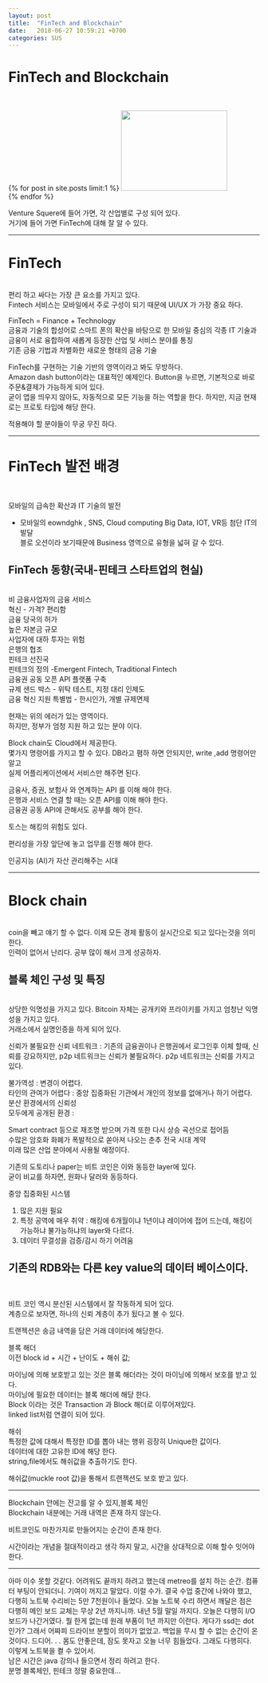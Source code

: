 ```yaml
---
layout: post
title:  "FinTech and Blockchain"
date:   2018-06-27 10:59:21 +0700
categories: SUS
---
```

<h1>FinTech and Blockchain</h1><br>

{% for post in site.posts limit:1 %}
<img src="https://paypulse.github.io/assets/images/blockchain.png" width="213" height="161"/>  
{% endfor %}

Venture Squere에 들어 가면, 각 산업별로 구성 되어 있다. <br>
거기에 들어 가면 FinTech에 대해 잘 알 수 있다. <br>

---
<h1>FinTech</h1><br>
편리 하고 싸다는 가장 큰 요소를 가지고 있다. <br>
Fintech 서비스는 모바일에서 주로 구성이 되기 때문에 UI/UX 가 가장 중요 하다. <br>

FinTech = Finance + Technology<br>
금융과 기술의 합성어로 스마트 폰의 확산을 바탕으로 한 모바일 중심의 각종 IT 기술과 금융이 서로 융합하여 새롭게 등장한 산업 및 서비스 분야를 통칭 <br>
기존 금융 기법과 차별화한 새로운 형태의 금융 기술 <br>

FinTech를 구현하는 기술 기반의 영역이라고 봐도 무방하다.<br>
Amazon dash button이라는 대표적인 예제인다. Button을 누르면, 기본적으로 바로 주문&결제가 가능하게 되어 있다. <br>
굳이 앱을 띄우지 않아도, 자동적으로 모든 기능을 하는 역할을 한다. 하지만, 지금 현재로는 프로토 타입에 해당 한다. <br>

적용해야 할 분야들이 무궁 무진 하다.

---
<h1>FinTech 발전 배경</h1><br>

모바일의 급속한 확산과 IT 기술의 발전<br>
- 모바일의 eowndghk , SNS, Cloud computing Big Data, IOT, VR등 첨단 IT의 발달<br>
블로 오션이라 보기때문에 Business 영역으로 유형을 넓혀 갈 수 있다. <br>

<h2>FinTech 동향(국내-핀테크 스타트업의 현실)</h2><br>
비 금융사업자의 금융 서비스 <br>
혁신 - 가격? 편리함<br>
금융 당국의 허가<br>
높은 자본금 규모<br>
사업자에 대하 투자는 위험<br>
은행의 협조<br>
핀테크 선진국<br>
핀테크의 정의 -Emergent Fintech, Traditional Fintech<br>
금융권 공동 오픈 API 플랫폼 구축<br>
규제 샌드 박스 - 위탁 테스트, 지정 대리 인제도<br>
금융 혁신 지원 특별법 - 한시인가, 개별 규제면제<br>

현재는 위의 에러가 있는 영역이다. <br>
하지만, 정부가 엄청 지원 하고 있는 분야 이다. <br>

Block chain도 Cloud에서 제공한다.<br>
몇가지 명령어를 가지고 할 수 있다. DB라고 폄하 하면 안되지만, write ,add 명령어만 알고 <br>
실제 어플리케이션에서 서비스만 해주면 된다. <br>

금융사, 증권, 보험사 와 연계하는 API 를 이해 해야 한다. <br>
은행과 서비스 연결 할 때는 오픈 API를 이해 해야 한다. <br>
금융권 공동 API에 관해서도 공부를 해야 한다. <br>

토스는 해킹의 위험도 있다. <br>

편리성을 가장 앞단에 놓고 업무를 진행 해야 한다. <br>

인공지능 (AI)가 자산 관리해주는 시대 <br>

---
<h1>Block chain</h1><br>
coin을 빼고 얘기 할 수 없다. 이제 모든 경제 활동이 실시간으로 되고 있다는것을 의미 한다. <br>
인력이 없어서 난리다. 공부 많이 해서 크게 성공하자. <br>

<h2>블록 체인 구성 및 특징</h2><br>
상당한 익명성을 가지고 있다. Bitcoin 자체는 공개키와 프라이키를 가지고 엄청난 익명성을 가지고 있다. <br>
거래소에서 실명인증을 하게 되어 있다.<br>

신뢰가 불필요한 신뢰 네트워크 : 기존의 금융권이나 은행권에서 로그인후 이체 할때, 신뢰를 강요하지만,
p2p 네트워크는 신뢰가 불필요하다. p2p 네트워크는 신뢰를 가지고 있다. <br>

불가역성 : 변경이 어렵다. <br>
타인의 관여가 어렵다 : 중앙 집중화된 기관에서 개인의 정보를 없애거나 하기 어렵다. <br>
분산 환경에서의 신뢰성 <br>
모두에게 공개된 환경 : <br>

Smart contract 등으로 재조명 받으며 가격 또한 다시 상승 곡선으로 접어듬 <br>
수많은 암호화 화폐가 폭발적으로 쏟아져 나오는 춘추 전국 시대 계약<br>
미래 많은 산업 분야에서 사용될 예정이다. <br>

기존의 도토리나 paper는 비트 코인은 이와 동등한 layer에 있다. <br>
굳이 비교를 하자면, 원화나 달러와 동등하다. <br>

중앙 집중화된 시스템 <br>
1. 많은 지원 필요
2. 특정 공역에 매우 취약 : 해킹에 6개월이냐 1년이냐 레이어에 접어 드는데, 해킹이 가능하냐 불가능하냐의 layer와 다르다.
3. 데이터 무결성을 검증/감시 하기 어려움

<h2>기존의 RDB와는 다른 key value의 데이터 베이스이다.</h2><br>

비트 코인 역시 분산된 시스템에서 잘 작동하게 되어 있다. <br>
계층으로 보자면, 하나의 신뢰 계층이 추가 됬다고 볼 수 있다. <br>

트랜젝션은 송금 내역을 담은 거래 데이터에 해당한다. <br>

블록 해더 <br>
이전 block id + 시간 + 난이도 + 해쉬 값;

마이닝에 의해 보호받고 있는 것은 블록 해더라는 것이 마이닝에 의해서 보호를 받고 있다. <br>
마이닝에 필요한 데이터는 블록 해더에 해당 한다. <br>
Block 이라는 것은 Transaction 과 Block 해더로 이루어져있다. <br>
linked list처럼 연결이 되어 있다. <br>

해쉬 <br>
특정한 값에 대해서 특정한 ID를 뽑아 내는 행위 굉장히 Unique한 값이다. <br>
데이터에 대한 고유한 ID에 해당 한다. <br>
string,file에서도 해쉬값을 추출하기도 한다.<br>

해쉬값(muckle root 값)을 통해서 트랜젝션도 보호 받고 있다. <br>

---
Blockchain 안에는  잔고를 알 수 있지,블록 체인<br>
Blockchain 내분에는 거래 내역은 존재 하지 않는다.<br>

비트코인도 마찬가지로 만들어지는 순간이 존재 한다. <br>

시간이라는 개념을 절대적이라고 생각 하지 말고, 시간을 상대적으로 이해 할수 잇어야 한다. <br>

---
아마 이수 못할 것같다. 어려워도 끝까지 하려고 했는데 metreo를 설치 하는 순간. 컴퓨터 부팅이 안되더니. 기여이 꺼지고  말았다. 이럴 수가.
결국 수업 중간에 나와야 했고, 다행히 노트북 수리비는 5만 7천원이나 들었다.
오늘 노트북 수리 하면서 깨달은 점은 다행히 메인 보드 교체는 무상 2년 까지니까. 내년 5월 말일 까지다. 오늘은 다행히 I/O 보드가 나간거였다. 뭘 한게 없는데 원래 부품이 1년 까지만 이란다. 게다가 ssd는 dot인가? 그래서 어짜피 드라이브 분할이 의미가 없었고. 백업을 무시 할 수 없는 순간이 온것이다. 드디어. . . 몸도 안좋은데, 잠도 못자고 오늘 너무 힘들었다. 그래도 다행히다. 이렇게 노트북을 켤 수 있어서. <br>
남은 시간은 java 강의나 들으면서 정리 하려고 한다. <br>
분명 블록체인, 핀테크 정말 중요한데...<br>

